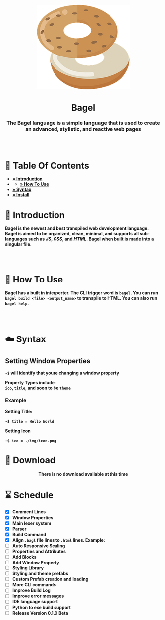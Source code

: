 <p align="center">
<img src="./img/logopng.png">
<h1 align="center">Bagel</h1> 
</p>
<h3 align="center"><b>The Bagel language is a simple language that is used to create an advanced, stylistic, and reactive web pages</h3>
<br><br>

# 📖 Table Of Contents

- [» Introduction](#👋-introduction)
- - [» How To Use](#🤔-how-to-use)
- [» Syntax](#☁️-syntax)
-  [» Install](#🔽-download)

# 👋 Introduction
Bagel is the newest and best transpiled web development language. Bagel is aimed to be organized, clean, minimal, and supports all sub-languages such as *JS*, *CSS*, and *HTML*. Bagel when built is made into a singular file. 

<br><br>
 
# 🤔 How To Use
Bagel has a built in interperter. The CLI trigger word is `bagel`. You can run `bagel build <file> <output_name>` to transpile to HTML. You can also run `bagel help`. 

<br><br>

# ☁️ Syntax
## Setting Window Properties 
`-$` will identify that youre changing a window property

Property Types include:<br>
`ico`, `title`, and soon to be `theme`

### Example
Setting Title:

```-$ title = Hello World```

Setting Icon

```-$ ico = ./img/icon.png```



# 🔽 Download

<p align="center">There is no download avaliable at this time</p>

# ⌛ Schedule
- [x] Comment Lines
- [x] Window Properties
- [x] Main lexer system
- [x] Parser
- [x] Build Command
- [x] Align `.bagl` file lines to `.html` lines. Example:
- [ ] Auto Responsive Scaling 
- [ ] Properties and Attributes
- [ ] Add Blocks
- [ ] Add Window Property
- [ ] Styling Library 
- [ ] Styling and theme prefabs 
- [ ] Custom Prefab creation and loading 
- [ ] More CLI commands
- [ ] Improve Build Log
- [ ] Improve error messages 
- [ ] IDE language support 
- [ ] Python to exe build support
- [ ] Release Version 0.1.0 Beta
